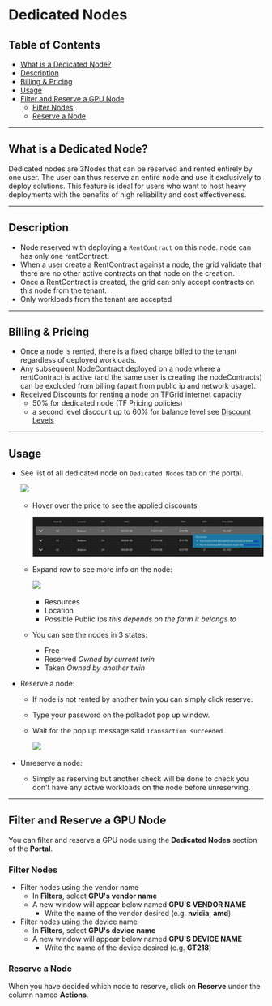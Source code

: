 <h1> Dedicated Nodes </h1>

<h2> Table of Contents </h2>

- [What is a Dedicated Node?](#what-is-a-dedicated-node)
- [Description](#description)
- [Billing \& Pricing](#billing--pricing)
- [Usage](#usage)
- [Filter and Reserve a GPU Node](#filter-and-reserve-a-gpu-node)
  - [Filter Nodes](#filter-nodes)
  - [Reserve a Node](#reserve-a-node)

***

## What is a Dedicated Node?

Dedicated nodes are 3Nodes that can be reserved and rented entirely by one user. The user can thus reserve an entire node and use it exclusively to deploy solutions. This feature is ideal for users who want to host heavy deployments with the benefits of high reliability and cost effectiveness.

***
## Description

- Node reserved with deploying a `RentContract` on this node. node can has only one rentContract.
- When a user create a RentContract against a node, the grid validate that there are no other active contracts on that node on the creation.
- Once a RentContract is created, the grid can only accept contracts on this node from the tenant.
- Only workloads from the tenant are accepted
***
## Billing & Pricing

- Once a node is rented, there is a fixed charge billed to the tenant regardless of deployed workloads.
- Any subsequent NodeContract deployed on a node where a rentContract is active (and the same user is creating the nodeContracts) can be excluded from billing (apart from public ip and network usage).
- Received Discounts for renting a node on TFGrid internet capacity
  - 50% for dedicated node (TF Pricing policies)
  - a second level discount up to 60% for balance level see [Discount Levels](../../cloud/cloudunits_pricing.md#staking-discount)

***
## Usage

- See list of all dedicated node on `Dedicated Nodes` tab on the portal.

    ![ ](../img/dedicated_nodes.png)

  - Hover over the price to see the applied discounts

    ![](../img/dedicated_nodes_discounts.png)

  - Expand row to see more info on the node:
  
    ![ ](../img/node_info.png)
    - Resources
    - Location
    - Possible Public Ips *this depends on the farm it belongs to*

  - You can see the nodes in 3 states:
    - Free
    - Reserved *Owned by current twin*
    - Taken *Owned by another twin*
- Reserve a node:
  - If node is not rented by another twin you can simply click reserve.
  - Type your password on the polkadot pop up window.
  - Wait for the pop up message said `Transaction succeeded`

    ![ ](../img/rented_succeeded.png)

- Unreserve a node:
  - Simply as reserving but another check will be done to check you don't have any active workloads on the node before unreserving.
***
## Filter and Reserve a GPU Node

You can filter and reserve a GPU node using the **Dedicated Nodes** section of the **Portal**.

### Filter Nodes

* Filter nodes using the vendor name
  * In **Filters**, select **GPU's vendor name**
  * A new window will appear below named **GPU'S VENDOR NAME**
    * Write the name of the vendor desired (e.g. **nvidia**, **amd**)
* Filter nodes using the device name
  * In **Filters**, select **GPU's device name**
  * A new window will appear below named **GPU'S DEVICE NAME**
    * Write the name of the device desired (e.g. **GT218**)

### Reserve a Node

When you have decided which node to reserve, click on **Reserve** under the column named **Actions**.